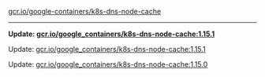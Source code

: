 [gcr.io/google-containers/k8s-dns-node-cache](https://hub.docker.com/r/cruse/k8s-dns-node-cache/tags/) 

----
**Update: [gcr.io/google_containers/k8s-dns-node-cache:1.15.1](https://hub.docker.com/r/cruse/k8s-dns-node-cache/tags/)**

Update: [gcr.io/google_containers/k8s-dns-node-cache:1.15.1](https://hub.docker.com/r/cruse/k8s-dns-node-cache/tags/)

Update: [gcr.io/google_containers/k8s-dns-node-cache:1.15.0](https://hub.docker.com/r/cruse/k8s-dns-node-cache/tags/)

